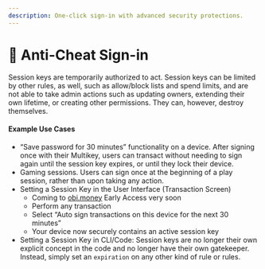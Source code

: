 ```yaml
---
description: One-click sign-in with advanced security protections.
---
```


# 💂 Anti-Cheat Sign-in

Session keys are temporarily authorized to act. Session keys can be limited by other rules, as well, such as allow/block lists and spend limits, and are not able to take admin actions such as updating owners, extending their own lifetime, or creating other permissions. They can, however, destroy themselves.

#### Example Use Cases

* “Save password for 30 minutes” functionality on a device. After signing once with their Multikey, users can transact without needing to sign again until the session key expires, or until they lock their device.
* Gaming sessions. Users can sign once at the beginning of a play session, rather than upon taking any action.
* Setting a Session Key in the User Interface (Transaction Screen)
  * Coming to [obi.money](https://obi.money) Early Access very soon
  * Perform any transaction
  * Select “Auto sign transactions on this device for the next 30 minutes”
  * Your device now securely contains an active session key
* Setting a Session Key in CLI/Code: Session keys are no longer their own explicit concept in the code and no longer have their own gatekeeper. Instead, simply set an `expiration` on any other kind of rule or rules.
